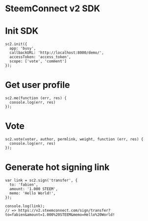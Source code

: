 # SteemConnect v2 SDK

# Init SDK
```
sc2.init({
  app: 'busy',
  callbackURL: 'http://localhost:8000/demo/',
  accessToken: 'access_token',
  scope: ['vote', 'comment']
});
```

# Get user profile
```
sc2.me(function (err, res) {
  console.log(err, res)
});
```

# Vote
```
sc2.vote(voter, author, permlink, weight, function (err, res) {
  console.log(err, res)
});
```

# Generate hot signing link
```
var link = sc2.sign('transfer', {
  to: 'fabien',
  amount: '1.000 STEEM',
  memo: 'Hello World!',
});

console.log(link);
// => https://v2.steemconnect.com/sign/transfer?to=fabien&amount=1.000%20STEEM&memo=Hello%20World!
```